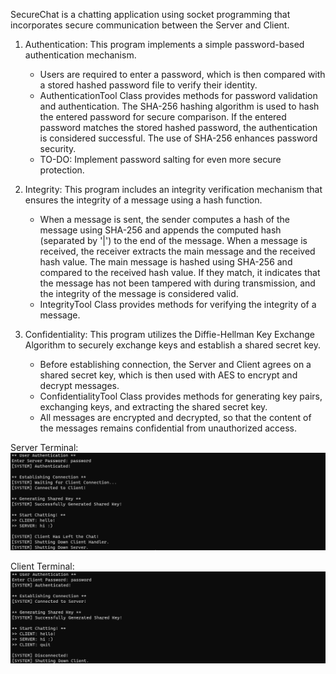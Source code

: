 SecureChat is a chatting application using socket programming that incorporates secure communication between the Server and Client.
1. Authentication: This program implements a simple password-based authentication mechanism.
    - Users are required to enter a password, which is then compared with a stored hashed password file to verify their identity.
    - AuthenticationTool Class provides methods for password validation and authentication. The SHA-256 hashing algorithm is used to hash the entered password for secure comparison. If the entered password matches the stored hashed password, the authentication is considered successful. The use of SHA-256 enhances password security.
    - TO-DO: Implement password salting for even more secure protection.

2. Integrity: This program includes an integrity verification mechanism that ensures the integrity of a message using a hash function.
    - When a message is sent, the sender computes a hash of the message using SHA-256 and appends the computed hash (separated by '|') to the end of the message. When a message is received, the receiver extracts the main message and the received hash value. The main message is hashed using SHA-256 and compared to the received hash value. If they match, it indicates that the message has not been tampered with during transmission, and the integrity of the message is considered valid.
    - IntegrityTool Class provides methods for verifying the integrity of a message. 

3.  Confidentiality: This program utilizes the Diffie-Hellman Key Exchange Algorithm to securely exchange keys and establish a shared secret key.
    - Before establishing connection, the Server and Client agrees on a shared secret key, which is then used with AES to encrypt and decrypt messages.
    - ConfidentialityTool Class provides methods for generating key pairs, exchanging keys, and extracting the shared secret key.
    - All messages are encrypted and decrypted, so that the content of the messages remains confidential from unauthorized access.

Server Terminal:
<img src="screenshots/Server.png" alt="Server-Terminal">

Client Terminal:
<img src="screenshots/Client.png" alt="Server-Terminal">
